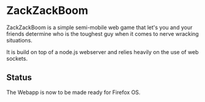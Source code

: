 ZackZackBoom
============

ZackZackBoom is a simple semi-mobile web game that let's you and your friends determine who is the toughest guy when it comes to nerve wracking situations.

It is build on top of a node.js webserver and relies heavily on the use of web sockets.

Status
-------

The Webapp is now to be made ​​ready for Firefox OS.


